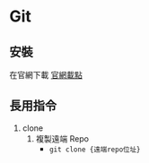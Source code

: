 Git
===

安裝
---

在官網下載 [官網載點](https://git-scm.com/downloads)

長用指令
---

1. clone
    1. 複製遠端 Repo
        - ```git clone {遠端repo位址}```
